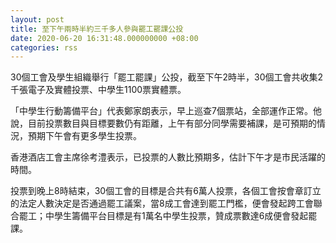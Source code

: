 ```yaml
---
layout: post
title: 至下午兩時半約三千多人參與罷工罷課公投
date: 2020-06-20 16:31:48.000000000 +08:00
categories: rss
---
```


30個工會及學生組織舉行「罷工罷課」公投，截至下午2時半，30個工會共收集2千張電子及實體投票、中學生1100票實體票。

「中學生行動籌備平台」代表鄭家朗表示，早上巡查7個票站，全部運作正常。他說，目前投票數目與目標要數仍有距離，上午有部分同學需要補課，是可預期的情況，預期下午會有更多學生投票。

香港酒店工會主席徐考澧表示，已投票的人數比預期多，估計下午才是市民活躍的時間。

投票到晚上8時結束，30個工會的目標是合共有6萬人投票，各個工會按會章訂立的法定人數決定是否通過罷工議案，當8成工會達到罷工門檻，便會發起跨工會聯合罷工；中學生籌備平台目標是有1萬名中學生投票，贊成票數達6成便會發起罷課。
